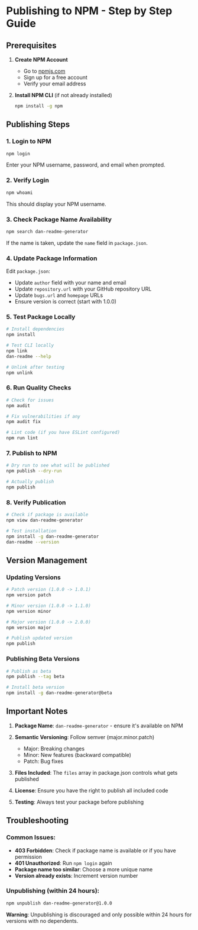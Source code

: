 # Publishing to NPM - Step by Step Guide

## Prerequisites

1. **Create NPM Account**
   - Go to [npmjs.com](https://www.npmjs.com)
   - Sign up for a free account
   - Verify your email address

2. **Install NPM CLI** (if not already installed)
   ```bash
   npm install -g npm
   ```

## Publishing Steps

### 1. Login to NPM
```bash
npm login
```
Enter your NPM username, password, and email when prompted.

### 2. Verify Login
```bash
npm whoami
```
This should display your NPM username.

### 3. Check Package Name Availability
```bash
npm search dan-readme-generator
```
If the name is taken, update the `name` field in `package.json`.

### 4. Update Package Information
Edit `package.json`:
- Update `author` field with your name and email
- Update `repository.url` with your GitHub repository URL
- Update `bugs.url` and `homepage` URLs
- Ensure version is correct (start with 1.0.0)

### 5. Test Package Locally
```bash
# Install dependencies
npm install

# Test CLI locally
npm link
dan-readme --help

# Unlink after testing
npm unlink
```

### 6. Run Quality Checks
```bash
# Check for issues
npm audit

# Fix vulnerabilities if any
npm audit fix

# Lint code (if you have ESLint configured)
npm run lint
```

### 7. Publish to NPM
```bash
# Dry run to see what will be published
npm publish --dry-run

# Actually publish
npm publish
```

### 8. Verify Publication
```bash
# Check if package is available
npm view dan-readme-generator

# Test installation
npm install -g dan-readme-generator
dan-readme --version
```

## Version Management

### Updating Versions
```bash
# Patch version (1.0.0 -> 1.0.1)
npm version patch

# Minor version (1.0.0 -> 1.1.0)
npm version minor

# Major version (1.0.0 -> 2.0.0)
npm version major

# Publish updated version
npm publish
```

### Publishing Beta Versions
```bash
# Publish as beta
npm publish --tag beta

# Install beta version
npm install -g dan-readme-generator@beta
```

## Important Notes

1. **Package Name**: `dan-readme-generator` - ensure it's available on NPM

2. **Semantic Versioning**: Follow semver (major.minor.patch)
   - Major: Breaking changes
   - Minor: New features (backward compatible)
   - Patch: Bug fixes

3. **Files Included**: The `files` array in package.json controls what gets published

4. **License**: Ensure you have the right to publish all included code

5. **Testing**: Always test your package before publishing

## Troubleshooting

### Common Issues:
- **403 Forbidden**: Check if package name is available or if you have permission
- **401 Unauthorized**: Run `npm login` again
- **Package name too similar**: Choose a more unique name
- **Version already exists**: Increment version number

### Unpublishing (within 24 hours):
```bash
npm unpublish dan-readme-generator@1.0.0
```

**Warning**: Unpublishing is discouraged and only possible within 24 hours for versions with no dependents.